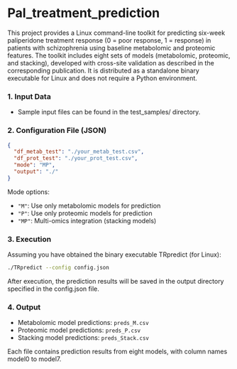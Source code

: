 # Pal_treatment_prediction

This project provides a Linux command-line toolkit for predicting six-week paliperidone treatment response (0 = poor response, 1 = response) in patients with schizophrenia using baseline metabolomic and proteomic features. The toolkit includes eight sets of models (metabolomic, proteomic, and stacking), developed with cross-site validation as described in the corresponding publication. It is distributed as a standalone binary executable for Linux and does not require a Python environment.


### 1. Input Data
- Sample input files can be found in the test_samples/ directory.


### 2. Configuration File (JSON)
```json
{
  "df_metab_test": "./your_metab_test.csv",
  "df_prot_test": "./your_prot_test.csv",
  "mode": "MP",
  "output": "./"
}
```
Mode options:
- `"M"`: Use only metabolomic models for prediction
- `"P"`: Use only proteomic models for prediction
- `"MP"`: Multi-omics integration (stacking models)


### 3. Execution
Assuming you have obtained the binary executable TRpredict (for Linux):
```bash
./TRpredict --config config.json
```
After execution, the prediction results will be saved in the output directory specified in the config.json file.


### 4. Output
- Metabolomic model predictions: `preds_M.csv`
- Proteomic model predictions: `preds_P.csv`
- Stacking model predictions: `preds_Stack.csv`

Each file contains prediction results from eight models, with column names model0 to model7.
